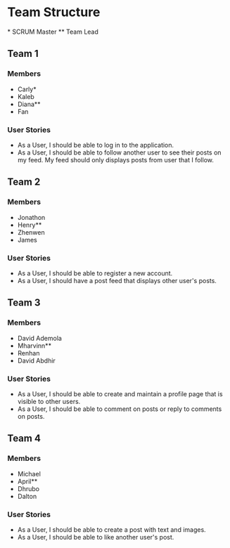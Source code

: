 # Team Structure
\* SCRUM Master
** Team Lead
## Team 1
### Members
- Carly*
- Kaleb
- Diana**
- Fan

### User Stories
- As a User, I should be able to log in to the application.
- As a User, I should be able to follow another user to see their posts on my feed. My feed should only displays posts from user that I follow.

## Team 2
### Members
- Jonathon
- Henry**
- Zhenwen
- James

### User Stories
- As a User, I should be able to register a new account.
- As a User, I should have a post feed that displays other user's posts.

## Team 3
### Members
- David Ademola
- Mharvinn**
- Renhan
- David Abdhir

### User Stories
- As a User, I should be able to create and maintain a profile page that is visible to other users.
- As a User, I should be able to comment on posts or reply to comments on posts.

## Team 4
### Members
- Michael
- April**
- Dhrubo
- Dalton

### User Stories
- As a User, I should be able to create a post with text and images.
- As a User, I should be able to like another user's post.